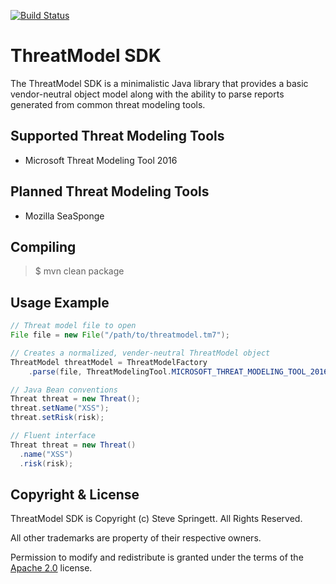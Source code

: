 [![Build Status](https://travis-ci.org/stevespringett/threatmodel-sdk.svg?branch=master)](https://travis-ci.org/stevespringett/threatmodel-sdk)

ThreatModel SDK
=====================================

The ThreatModel SDK is a minimalistic Java library that provides a basic 
vendor-neutral object model along with the ability to parse reports 
generated from common threat modeling tools.

Supported Threat Modeling Tools
-------------------

* Microsoft Threat Modeling Tool 2016

Planned Threat Modeling Tools
-------------------

* Mozilla SeaSponge

Compiling
-------------------

> $ mvn clean package

Usage Example
-------------------
```java
// Threat model file to open
File file = new File("/path/to/threatmodel.tm7");

// Creates a normalized, vender-neutral ThreatModel object
ThreatModel threatModel = ThreatModelFactory
    .parse(file, ThreatModelingTool.MICROSOFT_THREAT_MODELING_TOOL_2016);
```

```java
// Java Bean conventions
Threat threat = new Threat();
threat.setName("XSS");
threat.setRisk(risk);

// Fluent interface
Threat threat = new Threat()
  .name("XSS")
  .risk(risk);
```

Copyright & License
-------------------

ThreatModel SDK is Copyright (c) Steve Springett. All Rights Reserved.

All other trademarks are property of their respective owners.

Permission to modify and redistribute is granted under the terms of the [Apache 2.0] license.

  [Apache 2.0]: http://www.apache.org/licenses/LICENSE-2.0.txt

